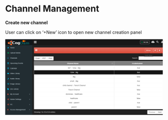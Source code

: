 # Channel Management

**Create new channel**

User can click on ‘+New’ icon to open new channel creation panel

![](../../../.gitbook/assets/image%20%2812%29.png)

